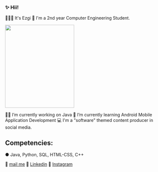 ###  ✨ Hii!



 🙋🏻‍♀️ It's Ezgi 
 💜 I'm a 2nd year Computer Engineering Student. 
 
 
 
 
 
 <img src="https://user-images.githubusercontent.com/109277079/220791255-aa8aebc0-4fd4-470b-a9e1-7583fdd9fb5e.jpg" width="225" height="270">


 💅🏻 I’m currently working on Java 
 🍓 I’m currently learning Android Mobile Application Development
 💻 I'm a "software" themed content producer in social media.
 
 
 ## Competencies:
 ● Java, Python, SQL, HTML-CSS, C++ 

 
 📩 [mail me](karahanezgi64@gmail.com)
 💎 [Linkedin](https://www.linkedin.com/in/ezgikrhnn/)
 📸 [Instagram](https://www.instagram.com/codewbnezgirl/)
 
 

 

